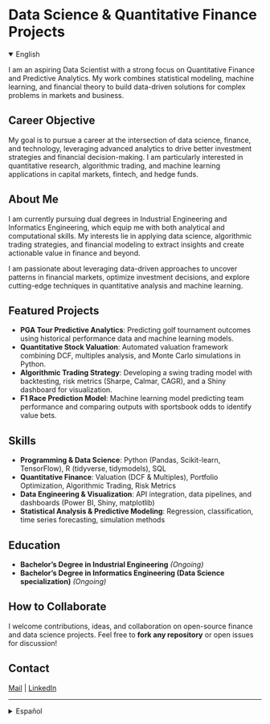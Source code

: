 # Data Science & Quantitative Finance Projects

<details open>
<summary>English</summary>

I am an aspiring Data Scientist with a strong focus on Quantitative Finance and Predictive Analytics. My work combines statistical modeling, machine learning, and financial theory to build data-driven solutions for complex problems in markets and business.

## Career Objective

My goal is to pursue a career at the intersection of data science, finance, and technology, leveraging advanced analytics to drive better investment strategies and financial decision-making. I am particularly interested in quantitative research, algorithmic trading, and machine learning applications in capital markets, fintech, and hedge funds.

## About Me

I am currently pursuing dual degrees in Industrial Engineering and Informatics Engineering, which equip me with both analytical and computational skills. My interests lie in applying data science, algorithmic trading strategies, and financial modeling to extract insights and create actionable value in finance and beyond.

I am passionate about leveraging data-driven approaches to uncover patterns in financial markets, optimize investment decisions, and explore cutting-edge techniques in quantitative analysis and machine learning.

## Featured Projects

- **PGA Tour Predictive Analytics**: Predicting golf tournament outcomes using historical performance data and machine learning models.  
- **Quantitative Stock Valuation**: Automated valuation framework combining DCF, multiples analysis, and Monte Carlo simulations in Python.  
- **Algorithmic Trading Strategy**: Developing a swing trading model with backtesting, risk metrics (Sharpe, Calmar, CAGR), and a Shiny dashboard for visualization.  
- **F1 Race Prediction Model**: Machine learning model predicting team performance and comparing outputs with sportsbook odds to identify value bets.

## Skills

- **Programming & Data Science**: Python (Pandas, Scikit-learn, TensorFlow), R (tidyverse, tidymodels), SQL  
- **Quantitative Finance**: Valuation (DCF & Multiples), Portfolio Optimization, Algorithmic Trading, Risk Metrics  
- **Data Engineering & Visualization**: API integration, data pipelines, and dashboards (Power BI, Shiny, matplotlib)  
- **Statistical Analysis & Predictive Modeling**: Regression, classification, time series forecasting, simulation methods

## Education

- **Bachelor’s Degree in Industrial Engineering** *(Ongoing)*  
- **Bachelor’s Degree in Informatics Engineering (Data Science specialization)** *(Ongoing)*

## How to Collaborate

I welcome contributions, ideas, and collaboration on open-source finance and data science projects. Feel free to **fork any repository** or open issues for discussion!

## Contact
[Mail](mailto:nicolas.castro.palma@gmail.com) | [LinkedIn](https://www.linkedin.com/in/nicol%C3%A1s-castro-palma-324071274/)

</details>

---

<details>
<summary>Español</summary>

Soy un aspirante a Data Scientist con un fuerte enfoque en Quantitative Finance y Predictive Analytics. Mi trabajo combina modelado estadístico, Machine Learning y teoría financiera para construir soluciones basadas en datos para problemas complejos en mercados y negocios.

## Objetivo Profesional

Mi meta es desarrollar una carrera en la intersección de Data Science, finanzas y tecnología, aprovechando analítica avanzada para impulsar mejores estrategias de inversión y toma de decisiones financieras. Me interesa especialmente la investigación cuantitativa, el algorithmic trading y las aplicaciones de Machine Learning en mercados de capitales, fintech y hedge funds.

## Sobre Mí

Actualmente estoy cursando una doble titulación en Ingeniería Civil Industrial e Ingeniería Informática, lo que me proporciona habilidades tanto analíticas como computacionales. Mis intereses se centran en aplicar Data Science, estrategias de algorithmic trading y modelos financieros para extraer insights y generar valor accionable en finanzas y otros campos.

Me apasiona aprovechar enfoques data-driven para descubrir patrones en los mercados financieros, optimizar decisiones de inversión y explorar técnicas de vanguardia en análisis cuantitativo y Machine Learning.

## Proyectos Destacados

- **PGA Tour Predictive Analytics**: Predicción de resultados de torneos de golf utilizando datos históricos de rendimiento y modelos de Machine Learning.  
- **Quantitative Stock Valuation**: Framework automatizado de valuación que combina DCF, análisis de múltiplos y simulaciones Monte Carlo en Python.  
- **Algorithmic Trading Strategy**: Desarrollo de un modelo de swing trading con backtesting, métricas de riesgo (Sharpe, Calmar, CAGR) y un dashboard en Shiny para visualización.  
- **F1 Race Prediction Model**: Modelo de Machine Learning que predice el rendimiento de equipos de F1 y compara resultados con odds de casas de apuestas para identificar value bets.

## Habilidades

- **Programación & Data Science**: Python (Pandas, Scikit-learn, TensorFlow), R (tidyverse, tidymodels), SQL  
- **Quantitative Finance**: Valuación (DCF & Múltiplos), Optimización de Portafolios, Algorithmic Trading, métricas de riesgo  
- **Data Engineering & Visualización**: Integración de APIs, data pipelines y dashboards (Power BI, Shiny, matplotlib)  
- **Análisis Estadístico & Predictive Modeling**: Regresión, clasificación, forecasting de series de tiempo, métodos de simulación

## Educación

- **Ingeniería Civil Industrial** *(En curso)*  
- **Ingeniería Informática (especialización en Data Science)** *(En curso)*

## Cómo Colaborar

Estoy abierto a contribuciones, ideas y colaboración en proyectos open-source de finanzas y Data Science. ¡Siéntete libre de hacer fork de cualquier repositorio o abrir issues para discusión!

## Contacto
[Mail](mailto:nicolas.castro.palma@gmail.com) | [LinkedIn](https://www.linkedin.com/in/nicol%C3%A1s-castro-palma-324071274/)

</details>
